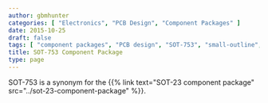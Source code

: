 ```yaml
---
author: gbmhunter
categories: [ "Electronics", "PCB Design", "Component Packages" ]
date: 2015-10-25
draft: false
tags: [ "component packages", "PCB design", "SOT-753", "small-outline", "transistor", "SOT-753" ]
title: SOT-753 Component Package
type: page
---
```


SOT-753 is a synonym for the {{% link text="SOT-23 component package" src="../sot-23-component-package" %}}.
